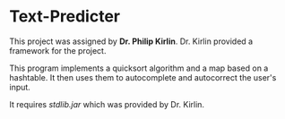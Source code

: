 # Text-Predicter

This project was assigned by __Dr. Philip Kirlin__. 
Dr. Kirlin provided a framework for the project. 

This program implements a quicksort algorithm and a map based on a hashtable. It then uses them to autocomplete and autocorrect the user's input.

It requires _stdlib.jar_ which was provided by Dr. Kirlin.
